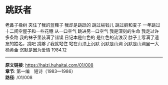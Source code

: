 # 跳跃者

老鼻子橡树
夹住了我的蓝鞋子
我却是跳跃的
跳过榆钱儿
跳过鹅和麦子
一年跳过
十二间空屋子和一些花穗
从一口空气
跳进另一口空气
我是深刻的生命
我走过许多条路
我的袜子里装满了错误
日记本是红色的
是红色的流浪汉
脖子上写满了遗忘的姓名，跳吧
跳够了我就站住
站在山顶上沉默
沉默是山洞
沉默是山洞里一大桶黄金
沉默是因为爱情
1984.12

---

**原文链接**: https://haizi.huhaitai.com/01/008  
**章节**: 第一编　短诗（1983—1986）  
**路径**: /01/008
